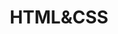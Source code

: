 ---
title:        HTML&CSS    
layout:       default    
permalink:    HTML&CSS/    
category:     HTML&CSS    
has_children: true    
share:        true    
shortRepo:    
    
  - default    
---